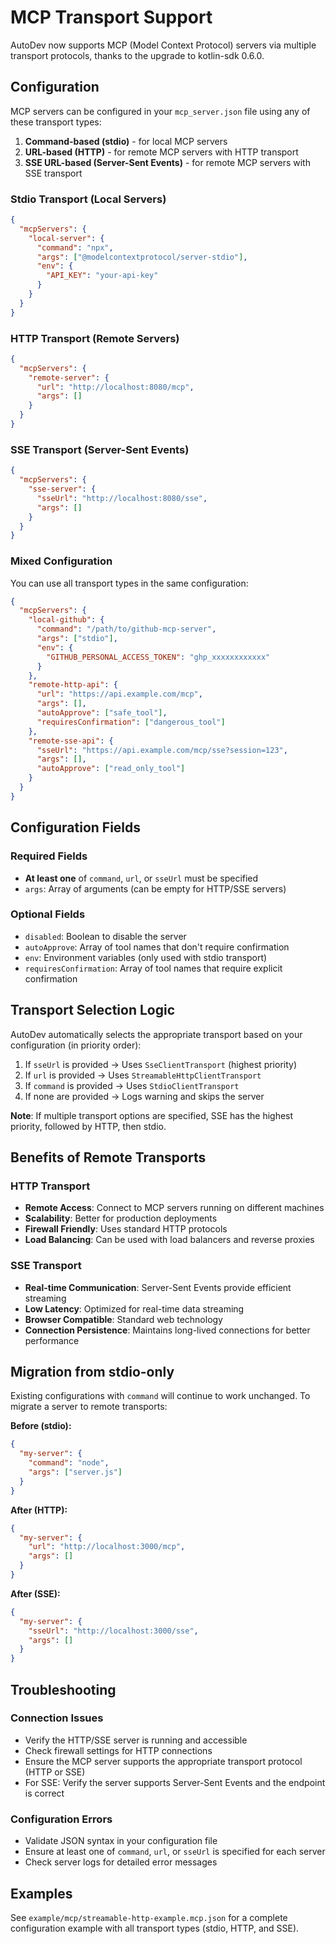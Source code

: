 # MCP Transport Support

AutoDev now supports MCP (Model Context Protocol) servers via multiple transport protocols, thanks to the upgrade to kotlin-sdk 0.6.0.

## Configuration

MCP servers can be configured in your `mcp_server.json` file using any of these transport types:

1. **Command-based (stdio)** - for local MCP servers
2. **URL-based (HTTP)** - for remote MCP servers with HTTP transport
3. **SSE URL-based (Server-Sent Events)** - for remote MCP servers with SSE transport

### Stdio Transport (Local Servers)

```json
{
  "mcpServers": {
    "local-server": {
      "command": "npx",
      "args": ["@modelcontextprotocol/server-stdio"],
      "env": {
        "API_KEY": "your-api-key"
      }
    }
  }
}
```

### HTTP Transport (Remote Servers)

```json
{
  "mcpServers": {
    "remote-server": {
      "url": "http://localhost:8080/mcp",
      "args": []
    }
  }
}
```

### SSE Transport (Server-Sent Events)

```json
{
  "mcpServers": {
    "sse-server": {
      "sseUrl": "http://localhost:8080/sse",
      "args": []
    }
  }
}
```

### Mixed Configuration

You can use all transport types in the same configuration:

```json
{
  "mcpServers": {
    "local-github": {
      "command": "/path/to/github-mcp-server",
      "args": ["stdio"],
      "env": {
        "GITHUB_PERSONAL_ACCESS_TOKEN": "ghp_xxxxxxxxxxxx"
      }
    },
    "remote-http-api": {
      "url": "https://api.example.com/mcp",
      "args": [],
      "autoApprove": ["safe_tool"],
      "requiresConfirmation": ["dangerous_tool"]
    },
    "remote-sse-api": {
      "sseUrl": "https://api.example.com/mcp/sse?session=123",
      "args": [],
      "autoApprove": ["read_only_tool"]
    }
  }
}
```

## Configuration Fields

### Required Fields

- **At least one** of `command`, `url`, or `sseUrl` must be specified
- `args`: Array of arguments (can be empty for HTTP/SSE servers)

### Optional Fields

- `disabled`: Boolean to disable the server
- `autoApprove`: Array of tool names that don't require confirmation
- `env`: Environment variables (only used with stdio transport)
- `requiresConfirmation`: Array of tool names that require explicit confirmation

## Transport Selection Logic

AutoDev automatically selects the appropriate transport based on your configuration (in priority order):

1. If `sseUrl` is provided → Uses `SseClientTransport` (highest priority)
2. If `url` is provided → Uses `StreamableHttpClientTransport`
3. If `command` is provided → Uses `StdioClientTransport`
4. If none are provided → Logs warning and skips the server

**Note**: If multiple transport options are specified, SSE has the highest priority, followed by HTTP, then stdio.

## Benefits of Remote Transports

### HTTP Transport
- **Remote Access**: Connect to MCP servers running on different machines
- **Scalability**: Better for production deployments
- **Firewall Friendly**: Uses standard HTTP protocols
- **Load Balancing**: Can be used with load balancers and reverse proxies

### SSE Transport
- **Real-time Communication**: Server-Sent Events provide efficient streaming
- **Low Latency**: Optimized for real-time data streaming
- **Browser Compatible**: Standard web technology
- **Connection Persistence**: Maintains long-lived connections for better performance

## Migration from stdio-only

Existing configurations with `command` will continue to work unchanged. To migrate a server to remote transports:

**Before (stdio):**
```json
{
  "my-server": {
    "command": "node",
    "args": ["server.js"]
  }
}
```

**After (HTTP):**
```json
{
  "my-server": {
    "url": "http://localhost:3000/mcp",
    "args": []
  }
}
```

**After (SSE):**
```json
{
  "my-server": {
    "sseUrl": "http://localhost:3000/sse",
    "args": []
  }
}
```

## Troubleshooting

### Connection Issues

- Verify the HTTP/SSE server is running and accessible
- Check firewall settings for HTTP connections
- Ensure the MCP server supports the appropriate transport protocol (HTTP or SSE)
- For SSE: Verify the server supports Server-Sent Events and the endpoint is correct

### Configuration Errors

- Validate JSON syntax in your configuration file
- Ensure at least one of `command`, `url`, or `sseUrl` is specified for each server
- Check server logs for detailed error messages

## Examples

See `example/mcp/streamable-http-example.mcp.json` for a complete configuration example with all transport types (stdio, HTTP, and SSE).
